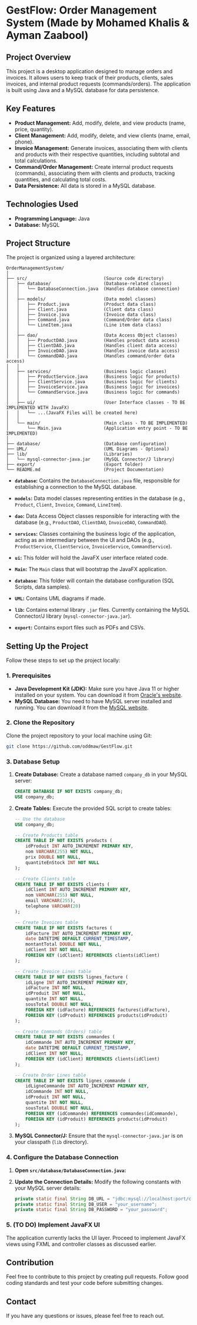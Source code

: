 # GestFlow: Order Management System (Made by Mohamed Khalis & Ayman Zaabool)

## Project Overview

This project is a desktop application designed to manage orders and invoices. It allows users to keep track of their products, clients, sales invoices, and internal product requests (commands/orders). The application is built using Java and a MySQL database for data persistence.

## Key Features

- **Product Management:** Add, modify, delete, and view products (name, price, quantity).
- **Client Management:** Add, modify, delete, and view clients (name, email, phone).
- **Invoice Management:** Generate invoices, associating them with clients and products with their respective quantities, including subtotal and total calculations.
- **Command/Order Management:** Create internal product requests (commands), associating them with clients and products, tracking quantities, and calculating total costs.
- **Data Persistence:** All data is stored in a MySQL database.

## Technologies Used

- **Programming Language:** Java
- **Database:** MySQL

## Project Structure

The project is organized using a layered architecture:

```
OrderManagementSystem/
│
├── src/                             (Source code directory)
│   ├── database/                    (Database-related classes)
│   │   └── DatabaseConnection.java  (Handles database connection)
│   │
│   ├── models/                      (Data model classes)
│   │   ├── Product.java             (Product data class)
│   │   ├── Client.java              (Client data class)
│   │   ├── Invoice.java             (Invoice data class)
│   │   ├── Command.java             (Command/Order data class)
│   │   └── LineItem.java            (Line item data class)
│   │
│   ├── dao/                         (Data Access Object classes)
│   │   ├── ProductDAO.java          (Handles product data access)
│   │   ├── ClientDAO.java           (Handles client data access)
│   │   ├── InvoiceDAO.java          (Handles invoice data access)
│   │   └── CommandDAO.java          (Handles command/order data access)
│   │
│   ├── services/                    (Business logic classes)
│   │   ├── ProductService.java      (Business logic for products)
│   │   ├── ClientService.java       (Business logic for clients)
│   │   ├── InvoiceService.java      (Business logic for invoices)
│   │   └── CommandService.java      (Business logic for commands)
│   │
│   ├── ui/                          (User Interface classes - TO BE IMPLEMENTED WITH JavaFX)
│   │   └── ...(JavaFX Files will be created here)
│   │
│   └── main/                        (Main class - TO BE IMPLEMENTED)
│       └── Main.java                (Application entry point - TO BE IMPLEMENTED)
│
├── database/                        (Database configuration)
├── UML/                             (UML Diagrams - Optional)
├── lib/                             (Libraries)
│   └── mysql-connector-java.jar     (MySQL Connector/J library)
├── export/                          (Export folder)
└── README.md                        (Project Documentation)
```

- **`database`:** Contains the `DatabaseConnection.java` file, responsible for establishing a connection to the MySQL database.
- **`models`:** Data model classes representing entities in the database (e.g., `Product`, `Client`, `Invoice`, `Command`, `LineItem`).
- **`dao`:** Data Access Object classes responsible for interacting with the database (e.g., `ProductDAO`, `ClientDAO`, `InvoiceDAO`, `CommandDAO`).
- **`services`:** Classes containing the business logic of the application, acting as an intermediary between the UI and DAOs (e.g., `ProductService`, `ClientService`, `InvoiceService`, `CommandService`).
- **`ui`:** This folder will hold the JavaFX user interface related code.
- **`Main`:** The `Main` class that will bootstrap the JavaFX application.

- **`database`:** This folder will contain the database configuration (SQL Scripts, data samples).
- **`UML`:** Contains UML diagrams if made.
- **`lib`:** Contains external library `.jar` files. Currently containing the MySQL Connector/J library (`mysql-connector-java.jar`).
- **`export`:** Contains export files such as PDFs and CSVs.

## Setting Up the Project

Follow these steps to set up the project locally:

### 1. Prerequisites

- **Java Development Kit (JDK):** Make sure you have Java 11 or higher installed on your system. You can download it from [Oracle's website](https://www.oracle.com/java/technologies/downloads/).
- **MySQL Database:** You need to have MySQL server installed and running. You can download it from the [MySQL website](https://dev.mysql.com/downloads/mysql/).

### 2. Clone the Repository

Clone the project repository to your local machine using Git:

```bash
git clone https://github.com/oddmaw/GestFlow.git
```

### 3. Database Setup

1. **Create Database:** Create a database named `company_db` in your MySQL server:

    ```sql
    CREATE DATABASE IF NOT EXISTS company_db;
    USE company_db;
    ```

2. **Create Tables:** Execute the provided SQL script to create tables:

    ```sql
    -- Use the database
    USE company_db;

    -- Create Products table
    CREATE TABLE IF NOT EXISTS products (
        idProduit INT AUTO_INCREMENT PRIMARY KEY,
        nom VARCHAR(255) NOT NULL,
        prix DOUBLE NOT NULL,
        quantiteEnStock INT NOT NULL
    );

    -- Create Clients table
    CREATE TABLE IF NOT EXISTS clients (
        idClient INT AUTO_INCREMENT PRIMARY KEY,
        nom VARCHAR(255) NOT NULL,
        email VARCHAR(255),
        telephone VARCHAR(20)
    );

    -- Create Invoices table
    CREATE TABLE IF NOT EXISTS factures (
        idFacture INT AUTO_INCREMENT PRIMARY KEY,
        date DATETIME DEFAULT CURRENT_TIMESTAMP,
        montantTotal DOUBLE NOT NULL,
        idClient INT NOT NULL,
        FOREIGN KEY (idClient) REFERENCES clients(idClient)
    );

    -- Create Invoice Lines table
    CREATE TABLE IF NOT EXISTS lignes_facture (
        idLigne INT AUTO_INCREMENT PRIMARY KEY,
        idFacture INT NOT NULL,
        idProduit INT NOT NULL,
        quantite INT NOT NULL,
        sousTotal DOUBLE NOT NULL,
        FOREIGN KEY (idFacture) REFERENCES factures(idFacture),
        FOREIGN KEY (idProduit) REFERENCES products(idProduit)
    );

    -- Create Commands (Orders) table
    CREATE TABLE IF NOT EXISTS commandes (
        idCommande INT AUTO_INCREMENT PRIMARY KEY,
        date DATETIME DEFAULT CURRENT_TIMESTAMP,
        idClient INT NOT NULL,
        FOREIGN KEY (idClient) REFERENCES clients(idClient)
    );

    -- Create Order Lines table
    CREATE TABLE IF NOT EXISTS lignes_commande (
        idLigneCommande INT AUTO_INCREMENT PRIMARY KEY,
        idCommande INT NOT NULL,
        idProduit INT NOT NULL,
        quantite INT NOT NULL,
        sousTotal DOUBLE NOT NULL,
        FOREIGN KEY (idCommande) REFERENCES commandes(idCommande),
        FOREIGN KEY (idProduit) REFERENCES products(idProduit)
    );
    ```

3. **MySQL Connector/J:** Ensure that the `mysql-connector-java.jar` is on your classpath (`lib` directory).

### 4. Configure the Database Connection

1. **Open `src/database/DatabaseConnection.java`:**
2. **Update the Connection Details:** Modify the following constants with your MySQL server details:

    ```java
    private static final String DB_URL = "jdbc:mysql://localhost:port/company_db";
    private static final String DB_USER = "your_username";
    private static final String DB_PASSWORD = "your_password";
    ```


### 5. (TO DO) Implement JavaFX UI

The application currently lacks the UI layer. Proceed to implement JavaFX views using FXML and controller classes as discussed earlier.

## Contribution

Feel free to contribute to this project by creating pull requests. Follow good coding standards and test your code before submitting changes.

## Contact

If you have any questions or issues, please feel free to reach out.

